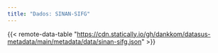 ```yaml
---
title: "Dados: SINAN-SIFG"
---
```


{{< remote-data-table "https://cdn.statically.io/gh/dankkom/datasus-metadata/main/metadata/data/sinan-sifg.json" >}}
